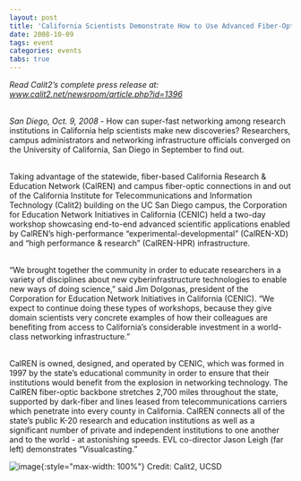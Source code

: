 ```yaml
---
layout: post
title: 'California Scientists Demonstrate How to Use Advanced Fiber-Optic Backbone for Research'
date: 2008-10-09
tags: event
categories: events
tabs: true
---
```


<em>Read Calit2&rsquo;s complete press release at:<br>
<a href="http://www.calit2.net/newsroom/article.php?id=1396">www.calit2.net/newsroom/article.php?id=1396</a></em><br><br>

<em>San Diego, Oct. 9, 2008</em>  - How can super-fast networking among research institutions in California help scientists make new discoveries? Researchers, campus administrators and networking infrastructure officials converged on the University of California, San Diego in September to find out.<br><br>

Taking advantage of the statewide, fiber-based California Research &amp; Education Network (CalREN) and campus fiber-optic connections in and out of the California Institute for Telecommunications and Information Technology (Calit2) building on the UC San Diego campus, the Corporation for Education Network Initiatives in California (CENIC) held a two-day workshop showcasing end-to-end advanced scientific applications enabled by CalREN&rsquo;s high-performance &ldquo;experimental-developmental&rdquo; (CalREN-XD) and &ldquo;high performance &amp; research&rdquo; (CalREN-HPR) infrastructure.<br><br>

&ldquo;We brought together the community in order to educate researchers in a variety of disciplines about new cyberinfrastructure technologies to enable new ways of doing science,&rdquo; said Jim Dolgonas, president of the Corporation for Education Network Initiatives in California (CENIC). &ldquo;We expect to continue doing these types of workshops, because they give domain scientists very concrete examples of how their colleagues are benefiting from access to California&rsquo;s considerable investment in a world-class networking infrastructure.&rdquo;<br><br>

CalREN is owned, designed, and operated by CENIC, which was formed in 1997 by the state&rsquo;s educational community in order to ensure that their institutions would benefit from the explosion in networking technology. The CalREN fiber-optic backbone stretches 2,700 miles throughout the state, supported by dark-fiber and lines leased from telecommunications carriers which penetrate into every county in California. CalREN connects all of the state&rsquo;s public K-20 research and education institutions as well as a significant number of private and independent institutions to one another and to the world - at astonishing speeds.
EVL co-director Jason Leigh (far left) demonstrates &ldquo;Visualcasting.&rdquo;

![image](https://www.evl.uic.edu/output/originals/cenic_evl_350.jpg-srcw.jpg){:style="max-width: 100%"}
Credit: Calit2, UCSD

